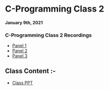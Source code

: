 # C-Programming Class 2

#### January 9th, 2021

### C-Programming Class 2 Recordings
- [Panel 1](https://drive.google.com/file/d/1AkjpNa4u0YluPhYxERCKsgSlNNmucsX2/view?usp=sharing)
- [Panel 2](https://drive.google.com/file/d/1jiMX_1jOjbLSUbhATHLFeVS5CTIFppAU/view?usp=sharing)
- [Panel 3](https://drive.google.com/file/d/1SkhPpdOijk6eEjm5ADIo5CQgsOUfc-Qr/view?usp=sharing)

## Class Content :-
- [Class PPT](./CC_FirstYe_Class2.pdf)
